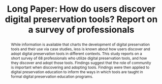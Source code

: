 ---
abstract: While information is available that charts the development of digital preservation
  tools and their use via case studies, less is known about how users discover and
  adopt digital preservation tools in different contexts.  This study reports on a
  short survey of 68 professionals who utilize digital preservation tools, and how
  they discover and adopt those tools. Findings suggest that the role of community
  is important when discovering and adopting tools. Findings were then applied to
  digital preservation education to inform the ways in which tools are taught in formal
  digital preservation education programs.
creators:
- Amber Cushing
date: null
document_url: https://az659834.vo.msecnd.net/eventsairwesteuprod/production-inconference-public/0f9f35e72ba74e4aafd2f42e3dc0b7f0
grand_parent: iPRES
institutions:
- University College Dublin
keywords:
- digital preservation tools
- surveys
landing_page_url: null
language: eng
layout: publication
license: CC-BY 4.0 International
notes_url: null
parent: iPRES 2022
publication_type: long paper
size: null
slides_url: null
source_name: iPRES
stream_url: null
title: 'Long Paper: How do users discover digital preservation tools? Report on a
  survey of professionals'
year: 2022
---